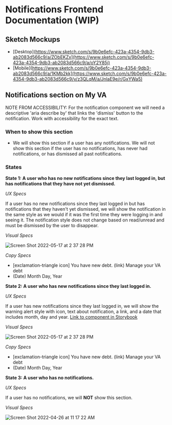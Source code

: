 # Notifications Frontend Documentation (WIP)

## Sketch Mockups

- [Desktop](https://www.sketch.com/s/9b0e6efc-423a-4354-9db3-ab2083d566c9/a/ZObEKZx](https://www.sketch.com/s/9b0e6efc-423a-4354-9db3-ab2083d566c9/a/oY2Y85j)
- [Mobile](https://www.sketch.com/s/9b0e6efc-423a-4354-9db3-ab2083d566c9/a/1KMb2kk](https://www.sketch.com/s/9b0e6efc-423a-4354-9db3-ab2083d566c9/v/z3QLqM/a/JnlaE9e/r/GxYWa5)

## Notifications section on My VA

NOTE FROM ACCESSIBILITY: For the notification component we will need a descriptive 'aria describe by' that links the 'dismiss' button to the notification. Work with accessibility for the exact text.

### When to show this section

- We will show this section if a user has any notifications. We will not show this section if the user has no notifications, has never had notifications, or has dismissed all past notifications.

### States

**State 1: A user who has no new notifications since they last logged in, but has notifications that they have not yet dismissed.**

*UX Specs*

If a user has no new notifications since they last logged in but has notifications that they haven't yet dismissed, we will show the notification in the same style as we would if it was the first time they were logging in and seeing it. The notification style does not change based on read/unread and must be dismissed by the user to disappear.

*Visual Specs*

![Screen Shot 2022-05-17 at 2 37 28 PM](https://user-images.githubusercontent.com/97965610/168886199-e9d849d0-a55f-4bf7-b1ea-5235fb0b05ea.png)

*Copy Specs*

- [exclamation-triangle icon] You have new debt. (link) Manage your VA debt
- (Date) Month Day, Year

**State 2: A user who has new notifications since they last logged in.**

*UX Specs*

If a user has new notifications since they last logged in, we will show the warning alert style with icon, text about notification, a link, and a date that includes month, day and year. [Link to component in Storybook](https://design.va.gov/storybook/?path=/docs/components-va-alert--default)

*Visual Specs*

![Screen Shot 2022-05-17 at 2 37 28 PM](https://user-images.githubusercontent.com/97965610/168886199-e9d849d0-a55f-4bf7-b1ea-5235fb0b05ea.png)

*Copy Specs*

- [exclamation-triangle icon] You have new debt. (link) Manage your VA debt
- (Date) Month Day, Year

**State 3: A user who has no notifications.**

*UX Specs*

If a user has no notifications, we will **NOT** show this section.

*Visual Specs*

![Screen Shot 2022-04-26 at 11 17 22 AM](https://user-images.githubusercontent.com/97965610/165334406-b8ddec9a-242b-4573-8a1f-6ac15f43bb69.png)
